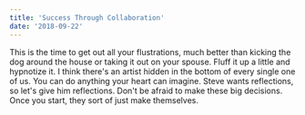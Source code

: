```yaml
---
title: 'Success Through Collaboration'
date: '2018-09-22'
---
```


This is the time to get out all your flustrations, much better than kicking the dog around the house or taking it out on your spouse. Fluff it up a little and hypnotize it. I think there's an artist hidden in the bottom of every single one of us. You can do anything your heart can imagine. Steve wants reflections, so let's give him reflections. Don't be afraid to make these big decisions. Once you start, they sort of just make themselves.